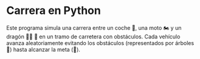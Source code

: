 # Carrera en Python
 Este programa simula una carrera entre un coche 🚗, una moto 🏍 y un dragón 🏃‍♂️ 🐉 en un tramo de carretera con obstáculos. Cada vehículo avanza aleatoriamente evitando los obstáculos (representados por árboles 🌲) hasta alcanzar la meta (🏁).
